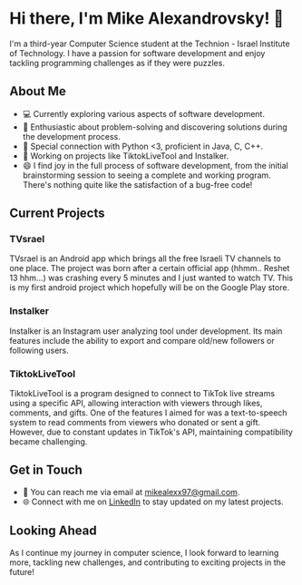 # Hi there, I'm Mike Alexandrovsky! 👋

I'm a third-year Computer Science student at the Technion - Israel Institute of Technology. I have a passion for software development and enjoy tackling programming challenges as if they were puzzles.

## About Me

- 💻 Currently exploring various aspects of software development.
- 🧩 Enthusiastic about problem-solving and discovering solutions during the development process.
- 🌟 Special connection with Python <3, proficient in Java, C, C++.
- 🚀 Working on projects like TiktokLiveTool and Instalker.
- 😄 I find joy in the full process of software development, from the initial brainstorming session to seeing a complete and working program. There's nothing quite like the satisfaction of a bug-free code!

## Current Projects

### TVsrael
TVsrael is an Android app which brings all the free Israeli TV channels to one place.
The project was born after a certain official app (hhmm.. Reshet 13 hhm...) was crashing every 5 minutes and I just wanted to watch TV.
This is my first android project which hopefully will be on the Google Play store.

### Instalker
Instalker is an Instagram user analyzing tool under development. Its main features include the ability to export and compare old/new followers or following users.

### TiktokLiveTool
TiktokLiveTool is a program designed to connect to TikTok live streams using a specific API, allowing interaction with viewers through likes, comments, and gifts. One of the features I aimed for was a text-to-speech system to read comments from viewers who donated or sent a gift. However, due to constant updates in TikTok's API, maintaining compatibility became challenging.

## Get in Touch

- 📧 You can reach me via email at [mikealexx97@gmail.com](mailto:mikealexx97@gmail.com).
- 🌐 Connect with me on [LinkedIn](https://www.linkedin.com/in/mikealexx/) to stay updated on my latest projects.

## Looking Ahead

As I continue my journey in computer science, I look forward to learning more, tackling new challenges, and contributing to exciting projects in the future!

